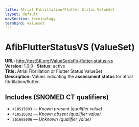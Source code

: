 ```yaml
---
title: Atrial Fibrillation/Flutter Status ValueSet
layout: default
navSection: terminology
termKind: valueset
---
```


# AfibFlutterStatusVS (ValueSet)

**URL:** http://testSK.org/ValueSet/afib-flutter-status-vs  
**Version:** 1.0.0 · **Status:** active  
**Title:** Atrial Fibrillation or Flutter Status ValueSet  
**Description:** Values indicating the **assessment status** for atrial fibrillation/flutter.

## Includes (SNOMED CT qualifiers)
- `410515003` — *Known present (qualifier value)*  
- `410516002` — *Known absent (qualifier value)*  
- `261665006` — *Unknown (qualifier value)*
